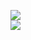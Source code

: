 [![](https://img.shields.io/badge/Made%20With-Github%20Spray-lightgrey.svg?style=for-the-badge&logo=github)](https://github.com/Annihil/github-spray#3514)  
[![](https://i.imgur.com/2DrTn0Z.gif)](https://github.com/Annihil/github-spray)